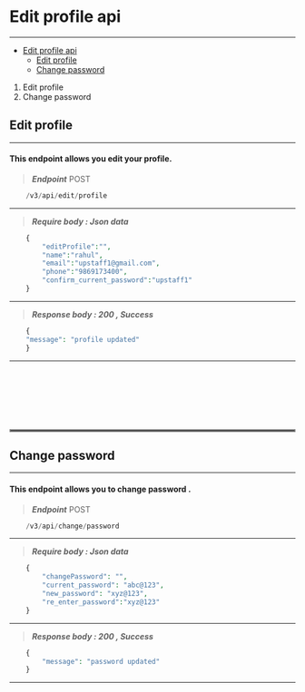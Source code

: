<a name="edit-profile-api"></a>
# Edit profile api

---

- [Edit profile api](#edit-profile-api)
  - [Edit profile](#edit-profile)
  - [Change password](#change-password)

1. Edit profile 
2. Change password


<a name="edit-profile"></a>
## Edit profile 

---

<h4>This endpoint allows you edit your profile. </h4>

> ***Endpoint***
<larecipe-badge type="danger">POST</larecipe-badge>

```php
    /v3/api/edit/profile
```
---

> ***Require body : Json data*** 

```php
    {
        "editProfile":"",
        "name":"rahul",
        "email":"upstaff1@gmail.com",
        "phone":"9869173400",
        "confirm_current_password":"upstaff1"
    }
```

---

> ***Response body : 200 , Success***

```php
    {
    "message": "profile updated"
    }
```
---


<!--  --------------------------------------------------------  -->




<hr style="border:2px solid gray;margin-top:120px"> </hr>

<a name="change-password"></a>
## Change password

---

<h4>This endpoint allows you to change password . </h4>

> ***Endpoint***
<larecipe-badge type="danger">POST</larecipe-badge>

```php
    /v3/api/change/password
```
---


> ***Require body : Json data*** 

```php
    {
        "changePassword": "",
        "current_password": "abc@123",
        "new_password": "xyz@123",
        "re_enter_password":"xyz@123"
    }
```

---

> ***Response body : 200 , Success***

```php
    {
        "message": "password updated"
    }
```
---





